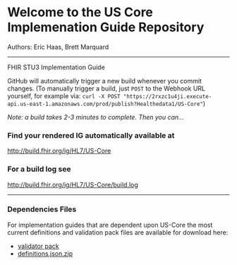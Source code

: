 
#  Welcome to the US Core Implemenation Guide Repository

Authors:  Eric Haas, Brett Marquard

-----
FHIR STU3 Implementation Guide


GitHub will automatically trigger a new build whenever you commit changes.
(To manually trigger a build, just `POST` to the Webhook URL yourself, for example via:
`curl -X POST "https://2rxzc1u4ji.execute-api.us-east-1.amazonaws.com/prod/publish?Healthedata1/US-Core"`)

*Note: a build takes 2-3 minutes to complete. Then you can...*
<!--
(If the CI Build is unavailable a recent version of the build is available here : http://healthedatainc.com/go-ftp/US-Core/)
-->

### Find your rendered IG automatically available at

http://build.fhir.org/ig/HL7/US-Core

### For a build log see

http://build.fhir.org/ig/HL7/US-Core/build.log

---

### Dependencies Files

For implementation guides that are dependent upon US-Core the most current definitions and validation pack files are available for download here:

- [validator pack](#)
- [definitions.json.zip](#)

